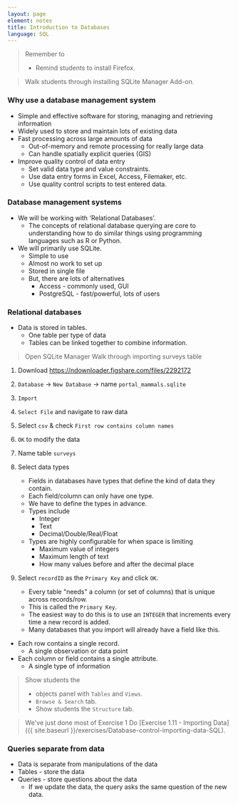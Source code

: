 ```yaml
---
layout: page
element: notes
title: Introduction to Databases
language: SQL
---
```


> Remember to 
>
> * Remind students to install Firefox.

> Walk students through installing SQLite Manager Add-on.

### Why use a database management system

* Simple and effective software for storing, managing and retrieving information
* Widely used to store and maintain lots of existing data
* Fast processing across large amounts of data
    * Out-of-memory and remote processing for really large data
    * Can handle spatially explicit queries (GIS)
* Improve quality control of data entry
    * Set valid data type and value constraints.
    * Use data entry forms in  Excel, Access, Filemaker, etc.
    * Use quality control scripts to test entered data.

### Database management systems

* We will be working with 'Relational Databases'.
    * The concepts of relational database querying are core to understanding 
      how to do similar things using programming languages such as R or Python.
* We will primarily use SQLite.
    * Simple to use 
    * Almost no work to set up
    * Stored in single file
    * But, there are lots of alternatives
	  * Access - commonly used, GUI
	  * PostgreSQL - fast/powerful, lots of users

### Relational databases

* Data is stored in tables.
    * One table per type of data
    * Tables can be linked together to combine information.

> Open SQLite Manager
> Walk through importing surveys table

1. Download https://ndownloader.figshare.com/files/2292172
2. `Database` -> `New Database` -> name `portal_mammals.sqlite`
3. `Import`
4. `Select File` and navigate to raw data
5. Select `csv` & check `First row contains column names`
6. `OK` to modify the data
7. Name table `surveys`
8. Select data types

    * Fields in databases have types that define the kind of data they contain.
    * Each field/column can only have one type.
    * We have to define the types in advance.
    * Types include
        * Integer
        * Text
        * Decimal/Double/Real/Float
    * Types are highly configurable for when space is limiting
        * Maximum value of integers
        * Maximum length of text
        * How many values before and after the decimal place
9. Select `recordID` as the `Primary Key` and click `OK`.

    * Every table "needs" a column (or set of columns) that is unique across
      records/row.
    * This is called the `Primary Key`.
    * The easiest way to do this is to use an `INTEGER` that increments every time a
      new record is added.
    * Many databases that you import will already have a field like this.

* Each row contains a single record.
    * A single observation or data point
* Each column or field contains a single attribute.
    * A single type of information

> Show students the
>
> * objects panel with `Tables` and `Views`.
> * `Browse & Search` tab.
> * Show students the `Structure` tab.

> We've just done most of Exercise 1
> Do [Exercise 1.11 - Importing Data]({{ site.baseurl }}/exercises/Database-control-importing-data-SQL).


### Queries separate from data

* Data is separate from manipulations of the data
* Tables - store the data
* Queries - store questions about the data
    * If we update the data, the query asks the same question of the new data.

